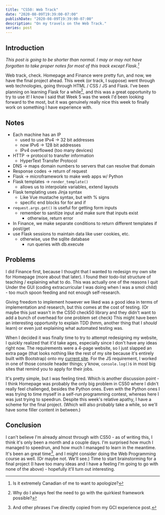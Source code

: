 ```yaml
---
title: "CS50: Web Track"
date: "2020-08-09T19:39:00-07:00"
publishDate: "2020-08-09T19:39:00-07:00"
description: "On my travels on the Web Track."
series: post
---
```


## Introduction
*This post is going to be shorter than normal. I may or may not have forgotten to take proper notes for most of this track except Flask.[^1]*

Web track, check. Homepage and Finance were pretty fun, and now, we have the final project ahead. This week (or track, I suppose) went through web technologies, going through HTML / CSS / JS and Flask. I've been planning on learning Flask for a while[^2], and this was a great opportunity to try to use it! I know I said that Week 5 was the week I'd been looking forward to the most, but it was genuinely really nice this week to finally work on something I have experience with.

## Notes
- Each machine has an IP
    - used to use IPv4 -> 32 bit addresses
    - now IPv6 -> 128 bit addresses
    - IPv4 overflowed (too many devices)
- HTTP -> protocol to transfer information
    - HyperText Transfer Protocol
- DNS -> maps domain numbers to servers that can resolve that domain
- Response codes -> return of request
- Flask -> microframework to make web apps w/ Python
- Flask templates -> `render_template()`
    - allows us to interpolate variables, extend layouts
- Flask templating uses Jinja syntax
    - Like Vue mustache syntax, but with % signs
    - specific end blocks for for and if
- `request.args.get()` is useful for getting form inputs
    - remember to sanitize input and make sure that inputs exist
        - otherwise, return error
- In Finance, we make separate conditions to return different templates if post/get
- use Flask sessions to maintain data like user cookies, etc.
    - otherwise, use the sqlite database
        - run queries with db.execute

## Problems
I did Finance first, because I thought that I wanted to redesign my own site for Homepage (more about that later). I found their todo-list structure of teaching / explaining what to do. This was actually one of the reasons I quit Under the GUI (coding extracurricular I was doing when I was a smol child) - too much spoon feeding and not enough self-research.

Giving freedom to implement however we liked was a good idea in terms of implementation and research, but this comes at the cost of testing. (Or maybe this just wasn't in the CS50 check50 library and they didn't want to add a bunch of overhead for one problem set check) This might have been an interesting opportunity to explain TDD (hmm, another thing that I *should* learn) or even just explaining what automated testing was.

When I decided it was finally time to try to attempt redesigning my website, I quickly realized that it'd take ages, especially since I don't have any ideas right now. The requirements were a 4-page website, so I just slapped an extra page (that looks nothing like the rest of my site because it's entirely built with Bootstrap) onto my [current site](https://kewbish.github.io). For the JS requirement, I worked in one of those console header things; y'know, `console.log()`s in most big sites that remind you to apply for their jobs.

It's pretty simple, but I was feeling tired. Which is another discussion point - I think Homepage was probably the only big problem in CS50 where I didn't really feel challenged, besides the Python ones. Even with the Python ones I was trying to time myself in a self-run programming contest, whereas here I was just trying to speedrun. Despite this week's relative apathy, I have a scheme for the final project. (Which will also probably take a while, so we'll have some filler content in between.)

## Conclusion
I can't believe I'm already almost through with CS50 - as of writing this, I think it's only been a month and a couple days. I'm surprised how much I managed to speedrun, and how much I managed to learn in the meantime. It's been an great time[^3], and I might consider doing the Web Programming course as well. (Or maybe not. We'll see.) Time to start brainstorming for a final project (I have too many ideas and I have a feeling I'm going to go with none of the above) - hopefully it'll turn out interesting.

[^1]: Is it extremely Canadian of me to want to apologize?

[^2]: Why do I always feel the need to go with the quirkiest framework possible?

[^3]: And other phrases I've directly copied from my GCI experience post.